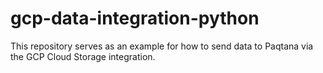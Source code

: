 # gcp-data-integration-python
This repository serves as an example for how to send data to Paqtana via the GCP Cloud Storage integration.
